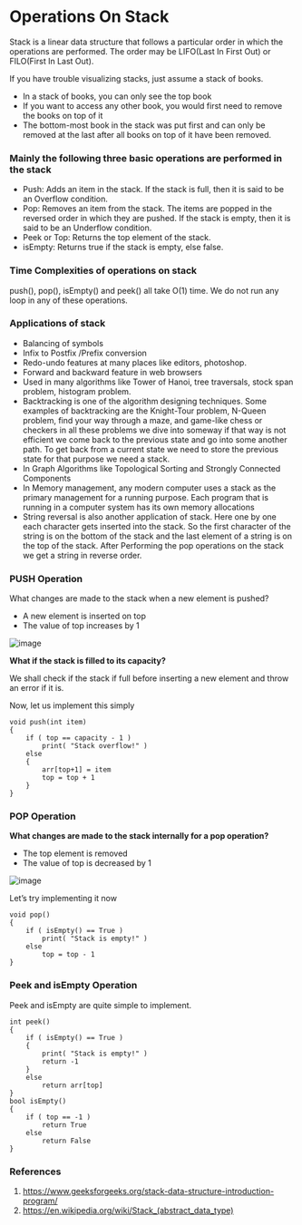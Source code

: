 # Operations On Stack

Stack is a linear data structure that follows a particular order in which the operations are performed. The order may be LIFO(Last In First Out) or FILO(First In Last Out).

If you have trouble visualizing stacks, just assume a stack of books.

- In a stack of books, you can only see the top book
- If you want to access any other book, you would first need to remove the books on top of it
- The bottom-most book in the stack was put first and can only be removed at the last after all books on top of it have been removed.

### Mainly the following three basic operations are performed in the stack

- Push: Adds an item in the stack. If the stack is full, then it is said to be an Overflow condition.
- Pop: Removes an item from the stack. The items are popped in the reversed order in which they are pushed. If the stack is empty, then it is said to be an Underflow condition.
- Peek or Top: Returns the top element of the stack.
- isEmpty: Returns true if the stack is empty, else false.

### Time Complexities of operations on stack

push(), pop(), isEmpty() and peek() all take O(1) time. We do not run any loop in any of these operations.

### Applications of stack

- Balancing of symbols
- Infix to Postfix /Prefix conversion
- Redo-undo features at many places like editors, photoshop.
- Forward and backward feature in web browsers
- Used in many algorithms like Tower of Hanoi, tree traversals, stock span problem, histogram problem.
- Backtracking is one of the algorithm designing techniques. Some examples of backtracking are the Knight-Tour problem, N-Queen problem, find your way through a maze, and game-like chess or checkers in all these problems we dive into someway if that way is not efficient we come back to the previous state and go into some another path. To get back from a current state we need to store the previous state for that purpose we need a stack.
- In Graph Algorithms like Topological Sorting and Strongly Connected Components
- In Memory management, any modern computer uses a stack as the primary management for a running purpose. Each program that is running in a computer system has its own memory allocations
- String reversal is also another application of stack. Here one by one each character gets inserted into the stack. So the first character of the string is on the bottom of the stack and the last element of a string is on the top of the stack. After Performing the pop operations on the stack we get a string in reverse order.
 
### PUSH Operation
What changes are made to the stack when a new element is pushed?

- A new element is inserted on top
- The value of top increases by 1

![image](https://user-images.githubusercontent.com/66105257/142769406-9f6b929e-ca27-4d47-99fd-db30291ba6d2.png)

<b> What if the stack is filled to its capacity? </b>

We shall check if the stack if full before inserting a new element and throw an error if it is.

Now, let us implement this simply

    void push(int item)
    {
        if ( top == capacity - 1 )
            print( "Stack overflow!" )
        else
        {
            arr[top+1] = item
            top = top + 1
        }
    }
  
  
### POP Operation

<b>What changes are made to the stack internally for a pop operation?</b>

- The top element is removed
- The value of top is decreased by 1

![image](https://user-images.githubusercontent.com/66105257/142769522-ee60023f-2879-4e9c-9921-9547c91de306.png)

Let’s try implementing it now

    void pop()
    {
        if ( isEmpty() == True )
            print( "Stack is empty!" )
        else
            top = top - 1
    }
    
### Peek and isEmpty Operation
Peek and isEmpty are quite simple to implement. 

    int peek()
    {
        if ( isEmpty() == True )
        {
            print( "Stack is empty!" )
            return -1
        }
        else 
            return arr[top]
    }
    bool isEmpty()
    {
        if ( top == -1 )
            return True
        else
            return False
    }
    
###  References

1. https://www.geeksforgeeks.org/stack-data-structure-introduction-program/
2. https://en.wikipedia.org/wiki/Stack_(abstract_data_type)
